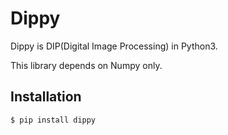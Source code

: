 # Dippy

Dippy is DIP(Digital Image Processing) in Python3.

This library depends on Numpy only.


## Installation

```
$ pip install dippy
```
